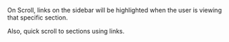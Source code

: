 On Scroll, links on the sidebar will be highlighted when the user is viewing that specific section.

Also, quick scroll to sections using links.
